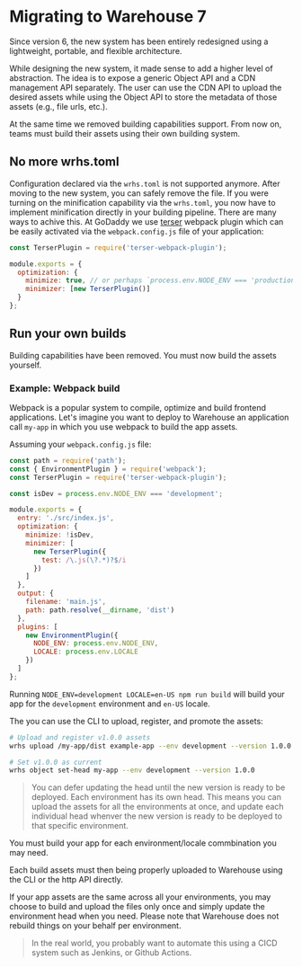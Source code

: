 # Migrating to Warehouse 7

Since version 6, the new system has been entirely redesigned using a lightweight, portable, and flexible architecture.

While designing the new system, it made sense to add a higher level of abstraction. The idea is to expose a generic Object API and a CDN management API separately. The user can use the CDN API to upload the desired assets while using the Object API to store the metadata of those assets (e.g., file urls, etc.).

At the same time we removed building capabilities support. From now on, teams must build their assets using their own building system.

## No more wrhs.toml

Configuration declared via the `wrhs.toml` is not supported anymore. After moving to the new system, you can safely remove the file. If you were turning on the minification capability via the `wrhs.toml`, you now have to implement minification directly in your building pipeline.
There are many ways to achive this. At GoDaddy we use [terser](https://github.com/terser/terser) webpack plugin which can be easily activated via the `webpack.config.js` file of your application:

```js
const TerserPlugin = require('terser-webpack-plugin');

module.exports = {
  optimization: {
    minimize: true, // or perhaps `process.env.NODE_ENV === 'production'` to minify only in PROD
    minimizer: [new TerserPlugin()]
  }
};
```

## Run your own builds

Building capabilities have been removed. You must now build the assets yourself.

### Example: Webpack build

Webpack is a popular system to compile, optimize and build frontend applications. Let's imagine you want to deploy to Warehouse an application call `my-app` in which you use webpack to build the app assets.

Assuming your `webpack.config.js` file:

```js
const path = require('path');
const { EnvironmentPlugin } = require('webpack');
const TerserPlugin = require('terser-webpack-plugin');

const isDev = process.env.NODE_ENV === 'development';

module.exports = {
  entry: './src/index.js',
  optimization: {
    minimize: !isDev,
    minimizer: [
      new TerserPlugin({
        test: /\.js(\?.*)?$/i
      })
    ]
  },
  output: {
    filename: 'main.js',
    path: path.resolve(__dirname, 'dist')
  },
  plugins: [
    new EnvironmentPlugin({
      NODE_ENV: process.env.NODE_ENV,
      LOCALE: process.env.LOCALE
    })
  ]
};
```

Running `NODE_ENV=development LOCALE=en-US npm run build` will build your app for the `development` environment and `en-US` locale.

The you can use the CLI to upload, register, and promote the assets:

```bash
# Upload and register v1.0.0 assets
wrhs upload /my-app/dist example-app --env development --version 1.0.0 --variant en-US

# Set v1.0.0 as current
wrhs object set-head my-app --env development --version 1.0.0
```

> You can defer updating the head until the new version is ready to be deployed. Each environment has its own head. This means you can upload the assets for all the environments at once, and update each individual head whenver the new version is ready to be deployed to that specific environment.

You must build your app for each environment/locale commbination you may need.

Each build assets must then being properly uploaded to Warehouse using the CLI or the http API directly.

If your app assets are the same across all your environments, you may choose to build and upload the files only once and simply update the environment head when you need. Please note that Warehouse does not rebuild things on your behalf per environment.

> In the real world, you probably want to automate this using a CICD system such as Jenkins, or Github Actions.
